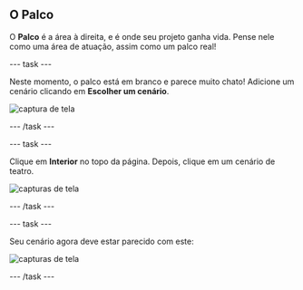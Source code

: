 ## O Palco

O **Palco** é a área à direita, e é onde seu projeto ganha vida. Pense nele como uma área de atuação, assim como um palco real!

\--- task \---

Neste momento, o palco está em branco e parece muito chato! Adicione um cenário clicando em **Escolher um cenário**.

![captura de tela](images/band-stage-choose.png)

\--- /task \---

\--- task \---

Clique em **Interior** no topo da página. Depois, clique em um cenário de teatro.

![capturas de tela](images/band-backdrop.png)

\--- /task \---

\--- task \---

Seu cenário agora deve estar parecido com este:

![capturas de tela](images/band-stage.png)

\--- /task \---